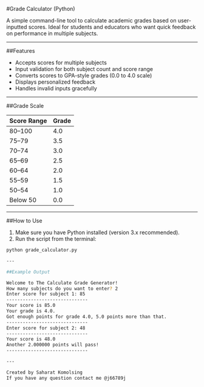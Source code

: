 #Grade Calculator (Python)

A simple command-line tool to calculate academic grades based on user-inputted scores. Ideal for students and educators who want quick feedback on performance in multiple subjects.

---

##Features

- Accepts scores for multiple subjects
- Input validation for both subject count and score range
- Converts scores to GPA-style grades (0.0 to 4.0 scale)
- Displays personalized feedback
- Handles invalid inputs gracefully

---

##Grade Scale

| Score Range | Grade |
|-------------|-------|
| 80–100      | 4.0   |
| 75–79       | 3.5   |
| 70–74       | 3.0   |
| 65–69       | 2.5   |
| 60–64       | 2.0   |
| 55–59       | 1.5   |
| 50–54       | 1.0   |
| Below 50    | 0.0   |

---

##How to Use

1. Make sure you have Python installed (version 3.x recommended).
2. Run the script from the terminal:

```bash
python grade_calculator.py

---

##Example Output

Welcome to The Calculate Grade Generator!
How many subjects do you want to enter? 2
Enter score for subject 1: 85
------------------------------
Your score is 85.0
Your grade is 4.0.
Got enough points for grade 4.0, 5.0 points more than that.
------------------------------
Enter score for subject 2: 48
------------------------------
Your score is 48.0
Another 2.000000 points will pass!
------------------------------

---

Created by Saharat Komolsing
If you have any question contact me @j66789j
